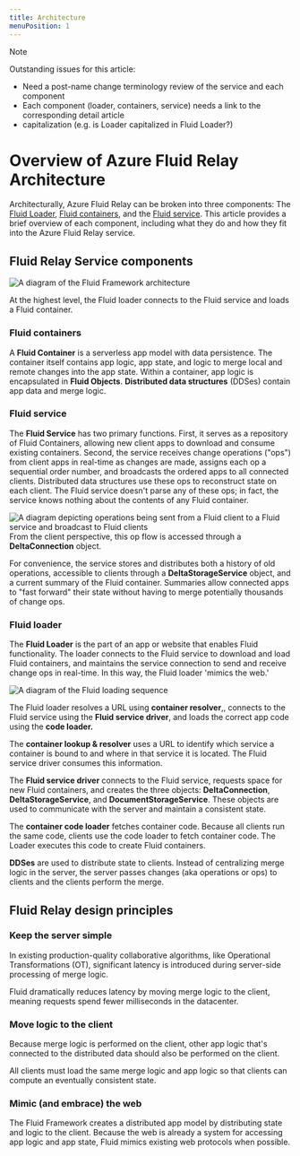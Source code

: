 ```yaml
---
title: Architecture
menuPosition: 1
---
```


> [!NOTE]
> Outstanding issues for this article:
> - Need a post-name change terminology review of the service and each component 
> - Each component (loader, containers, service) needs a link to the corresponding detail article
> - capitalization (e.g. is Loader capitalized in Fluid Loader?)

# Overview of Azure Fluid Relay Architecture

Architecturally, Azure Fluid Relay can be broken into three components: The [Fluid Loader](), [Fluid containers](), and the [Fluid service](). This article provides a brief overview of each component, including what they do and how they fit into the Azure Fluid Relay service.

## Fluid Relay Service components

![A diagram of the Fluid Framework architecture](/docs/concepts/images/architecture.png)

At the highest level, the Fluid loader connects to the Fluid service and loads a Fluid container.

### Fluid containers

A **Fluid Container** is a serverless app model with data persistence. The container itself contains app logic, app state, and logic to merge local and remote changes into the app state. Within a container, app logic is encapsulated in **Fluid Objects**. **Distributed data structures** (DDSes) contain app data and merge logic.

### Fluid service

The **Fluid Service** has two primary functions. First, it serves as a repository of Fluid Containers, allowing new client apps to download and consume existing containers. Second, the service receives change operations ("ops") from client apps in real-time as changes are made, assigns each op a sequential order number, and broadcasts the ordered apps to all connected clients. Distributed data structures use these ops to reconstruct state on each client. The Fluid service doesn't parse any of these ops; in fact, the service knows nothing about the contents of any Fluid container.

![A diagram depicting operations being sent from a Fluid client to a Fluid service and broadcast to Fluid clients](/docs/concepts/images/fluid-service.png)
From the client perspective, this op flow is accessed through a **DeltaConnection** object.

For convenience, the service stores and distributes both a history of old operations, accessible to clients through a **DeltaStorageService** object, and a current summary of the Fluid container. Summaries allow connected apps to "fast forward" their state without having to merge potentially thousands of change ops.

### Fluid loader

The **Fluid Loader** is the part of an app or website that enables Fluid functionality. The loader connects to the Fluid service to download and load Fluid containers, and maintains the service connection to send and receive change ops in real-time. In this way, the Fluid loader 'mimics the web.'

![A diagram of the Fluid loading sequence](/docs/concepts/images/load-flow.png)

The Fluid loader resolves a URL using **container resolver**,, connects to the Fluid service using the **Fluid service driver**, and loads the correct app code using the **code loader.**

The **container lookup & resolver** uses a URL to identify which service a container is bound to and where in that service it is located. The Fluid service driver consumes this information.

The **Fluid service driver** connects to the Fluid service, requests space for new Fluid containers, and creates the three objects: **DeltaConnection**, **DeltaStorageService**, and **DocumentStorageService**. These objects are used to communicate with the server and maintain a consistent state.

The **container code loader** fetches container code. Because all clients run the same code, clients use the code loader to fetch container code. The Loader executes this code to create Fluid containers.

**DDSes** are used to distribute state to clients. Instead of centralizing merge logic in the server, the server passes changes (aka operations or ops) to clients and the clients perform the merge.

## Fluid Relay design principles

### Keep the server simple

In existing production-quality collaborative algorithms, like Operational Transformations (OT), significant latency is introduced during server-side processing of merge logic.

Fluid dramatically reduces latency by moving merge logic to the client, meaning requests spend fewer milliseconds in the datacenter.

### Move logic to the client

Because merge logic is performed on the client, other app logic that's connected to the distributed data should also be performed on the client.

All clients must load the same merge logic and app logic so that clients can compute an eventually consistent state.

### Mimic (and embrace) the web

The Fluid Framework creates a distributed app model by distributing state and logic to the client. Because the web is already a system for accessing app logic and app state, Fluid mimics existing web protocols when possible.
